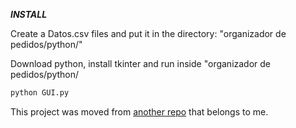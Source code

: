 ***INSTALL***

Create a Datos.csv files and put it in the directory: "organizador de pedidos/python/"

Download python, install tkinter and run inside "organizador de pedidos/python/

```python
python GUI.py
```

This project was moved from [another repo](https://bitbucket.org/francoseguellucero/proyectos-personales/src/organizador-de-pedidos/) that belongs to me.
